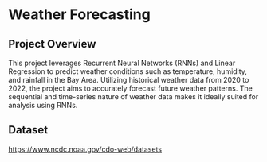 # Weather Forecasting

## Project Overview
This project leverages Recurrent Neural Networks (RNNs) and Linear Regression to predict weather conditions such as temperature, humidity, and rainfall in the Bay Area. Utilizing historical weather data from 2020 to 2022, the project aims to accurately forecast future weather patterns. The sequential and time-series nature of weather data makes it ideally suited for analysis using RNNs.


## Dataset
https://www.ncdc.noaa.gov/cdo-web/datasets
